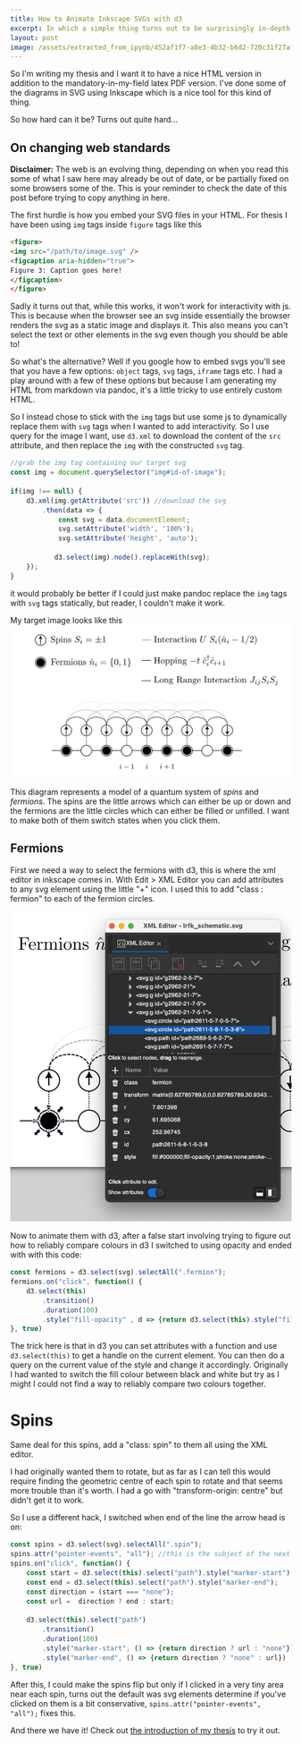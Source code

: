 ```yaml
---
title: How to Animate Inkscape SVGs with d3
excerpt: In which a simple thing turns out to be surprisingly in-depth!
layout: post
image: /assets/extracted_from_ipynb/452af1f7-a8e3-4b32-b6d2-720c31f27af3.png
---
```


So I'm writing my thesis and I want it to have a nice HTML version in addition to the mandatory-in-my-field latex PDF version. I've done some of the diagrams in SVG using Inkscape which is a nice tool for this kind of thing.

So how hard can it be? Turns out quite hard...

## On changing web standards

**Disclaimer:** The web is an evolving thing, depending on when you read this some of what I saw here may already be out of date, or be partially fixed on some browsers some of the. This is your reminder to check the date of this post before trying to copy anything in here.

The first hurdle is how you embed your SVG files in your HTML. For thesis I have been using `img` tags inside `figure` tags like this

```html
<figure>
<img src="/path/to/image.svg" />
<figcaption aria-hidden="true">
Figure 3: Caption goes here!
</figcaption>
</figure>
```

Sadly it turns out that, while this works, it won't work for interactivity with js. This is because when the browser see an svg inside essentially the browser renders the svg as a static image and displays it. This also means you can't select the text or other elements in the svg even though you should be able to!

So what's the alternative? Well if you google how to embed svgs you'll see that you have a few options: `object` tags, `svg` tags, `iframe` tags etc. I had a play around with a few of these options but because I am generating my HTML from markdown via pandoc, it's a little tricky to use entirely custom HTML.

So I instead chose to stick with the `img` tags but use some js to dynamically replace them with `svg` tags when I wanted to add interactivity. So I use query for the image I want, use `d3.xml` to download the content of the `src` attribute, and then replace the `img` with the constructed `svg` tag.

``` js
//grab the img tag containing our target svg
const img = document.querySelector("img#id-of-image");
	
if(img !== null) {
    d3.xml(img.getAttribute('src')) //download the svg
        .then(data => {
            const svg = data.documentElement;
            svg.setAttribute('width', '100%');
            svg.setAttribute('height', 'auto');
    
           d3.select(img).node().replaceWith(svg);
    });
}
```

it would probably be better if I could just make pandoc replace the `img` tags with `svg` tags statically, but reader, I couldn't make it work.

My target image looks like this ![image.png](/assets/extracted_from_ipynb/452af1f7-a8e3-4b32-b6d2-720c31f27af3.png)

This diagram represents a model of a quantum system of *spins* and *fermions*. The spins are the little arrows which can either be up or down and the fermions are the little circles which can either be filled or unfilled. I want to make both of them switch states when you click them.

## Fermions

First we need a way to select the fermions with d3, this is where the xml editor in inkscape comes in. With Edit \> XML Editor you can add attributes to any svg element using the little "+" icon. I used this to add "class : fermion" to each of the fermion circles.

![image.png](/assets/extracted_from_ipynb/aa48390c-ea11-4066-a9b8-67081acdbeac.png)

Now to animate them with d3, after a false start involving trying to figure out how to reliably compare colours in d3 I switched to using opacity and ended with with this code:

``` js
const fermions = d3.select(svg).selectAll(".fermion");
fermions.on("click", function() {
    d3.select(this)
        .transition()
        .duration(100)
        .style("fill-opacity" , d => {return d3.select(this).style("fill-opacity") === '1' ? 0 : 1});
}, true)
```

The trick here is that in d3 you can set attributes with a function and use `d3.select(this)` to get a handle on the current element. You can then do a query on the current value of the style and change it accordingly. Originally I had wanted to switch the fill colour between black and white but try as I might I could not find a way to reliably compare two colours together.

# Spins

Same deal for this spins, add a "class: spin" to them all using the XML editor.

I had originally wanted them to rotate, but as far as I can tell this would require finding the geometric centre of each spin to rotate and that seems more trouble than it's worth. I had a go with "transform-origin: centre" but didn't get it to work.

So I use a different hack, I switched when end of the line the arrow head is on:

``` js
const spins = d3.select(svg).selectAll(".spin");
spins.attr("pointer-events", "all"); //this is the subject of the next paragraph!
spins.on("click", function() {
    const start = d3.select(this).select("path").style("marker-start");
    const end = d3.select(this).select("path").style("marker-end");
    const direction = (start === "none");
    const url =  direction ? end : start;

    d3.select(this).select("path")
        .transition()
        .duration(100)
        .style("marker-start", () => {return direction ? url : "none"})
        .style("marker-end", () => {return direction ? "none" : url})
}, true)
```

After this, I could make the spins flip but only if I clicked in a very tiny area near each spin, turns out the default was svg elements determine if you've clicked on them is a bit conservative, `spins.attr("pointer-events", "all");` fixes this.

And there we have it! Check out [the introduction of my thesis](/thesis/1_Introduction/1_Intro.html) to try it out.
